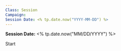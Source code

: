 ```yaml
---
Class: Session
Campaign: 
Session Date: <% tp.date.now("YYYY-MM-DD") %>
---
```

**Session Date:** <% tp.date.now("MM/DD/YYYY") %>

Start